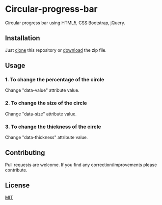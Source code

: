 # Circular-progress-bar
Circular progress bar using HTML5, CSS Bootstrap, jQuery.

## Installation

Just [clone](https://github.com/webl0per/Circular-progress-bar.git) this repository or [download](https://github.com/webl0per/Circular-progress-bar/archive/master.zip) the zip file.

## Usage

### 1. To change the percentage of the circle 
Change "data-value" attribute value.

### 2. To change the size of the circle
Change "data-size" attribute value.

### 3. To change the thickness of the circle
Change "data-thickness" attribute value.

## Contributing
Pull requests are welcome. If you find any correction/improvements please contribute.

## License
[MIT](https://choosealicense.com/licenses/mit/)
